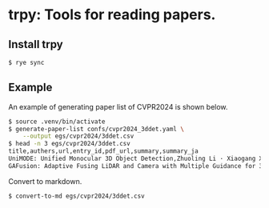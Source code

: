 # trpy: Tools for reading papers.

## Install trpy

```bash
$ rye sync
```

## Example
An example of generating paper list of CVPR2024 is shown below.

```bash
$ source .venv/bin/activate
$ generate-paper-list confs/cvpr2024_3ddet.yaml \
    --output egs/cvpr2024/3ddet.csv
$ head -n 3 egs/cvpr2024/3ddet.csv
title,authers,url,entry_id,pdf_url,summary,summary_ja
UniMODE: Unified Monocular 3D Object Detection,Zhuoling Li · Xiaogang Xu · Ser-Nam Lim · Hengshuang Zhao,,,,,
GAFusion: Adaptive Fusing LiDAR and Camera with Multiple Guidance for 3D Object Detection,Xiaotian Li · Baojie Fan · Jiandong Tian · Huijie Fan,,,,,
```

Convert to markdown.
```bash
$ convert-to-md egs/cvpr2024/3ddet.csv
```
